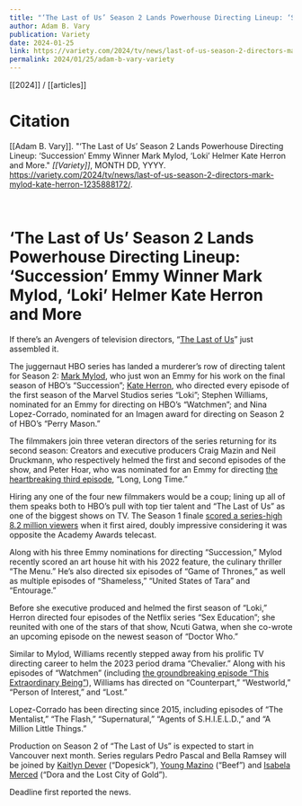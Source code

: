```yaml
---
title: "‘The Last of Us’ Season 2 Lands Powerhouse Directing Lineup: ‘Succession’ Emmy Winner Mark Mylod, ‘Loki’ Helmer Kate Herron and More"
author: Adam B. Vary
publication: Variety
date: 2024-01-25
link: https://variety.com/2024/tv/news/last-of-us-season-2-directors-mark-mylod-kate-herron-1235888172/
permalink: 2024/01/25/adam-b-vary-variety
---
```


[[2024]] / [[articles]]

# Citation

[[Adam B. Vary]]. "‘The Last of Us’ Season 2 Lands Powerhouse Directing Lineup: ‘Succession’ Emmy Winner Mark Mylod, ‘Loki’ Helmer Kate Herron and More." *[[Variety]]*, MONTH DD, YYYY. <https://variety.com/2024/tv/news/last-of-us-season-2-directors-mark-mylod-kate-herron-1235888172/>.

<br>

# ‘The Last of Us’ Season 2 Lands Powerhouse Directing Lineup: ‘Succession’ Emmy Winner Mark Mylod, ‘Loki’ Helmer Kate Herron and More

If there’s an Avengers of television directors, “[The Last of Us](https://variety.com/t/the-last-of-us/)” just assembled it.

The juggernaut HBO series has landed a murderer’s row of directing talent for Season 2: [Mark Mylod](https://variety.com/t/mark-mylod/), who just won an Emmy for his work on the final season of HBO’s “Succession”; [Kate Herron](https://variety.com/t/kate-herron/), who directed every episode of the first season of the Marvel Studios series “Loki”; Stephen Williams, nominated for an Emmy for directing on HBO’s “Watchmen”; and Nina Lopez-Corrado, nominated for an Imagen award for directing on Season 2 of HBO’s “Perry Mason.”

The filmmakers join three veteran directors of the series returning for its second season: Creators and executive producers Craig Mazin and Neil Druckmann, who respectively helmed the first and second episodes of the show, and Peter Hoar, who was nominated for an Emmy for directing [the heartbreaking third episode](https://variety.com/2023/tv/news/the-last-of-us-episode-3-bill-frank-nick-offerman-murray-bartlett-1235505272/), “Long, Long Time.”

Hiring any one of the four new filmmakers would be a coup; lining up all of them speaks both to HBO’s pull with top tier talent and “The Last of Us” as one of the biggest shows on TV. The Season 1 finale [scored a series-high 8.2 million viewers](https://variety.com/2023/tv/news/the-last-of-us-season-1-finale-ratings-viewers-1235551465/) when it first aired, doubly impressive considering it was opposite the Academy Awards telecast.

Along with his three Emmy nominations for directing “Succession,” Mylod recently scored an art house hit with his 2022 feature, the culinary thriller “The Menu.” He’s also directed six episodes of “Game of Thrones,” as well as multiple episodes of “Shameless,” “United States of Tara” and “Entourage.”

Before she executive produced and helmed the first season of “Loki,” Herron directed four episodes of the Netflix series “Sex Education”; she reunited with one of the stars of that show, Ncuti Gatwa, when she co-wrote an upcoming episode on the newest season of “Doctor Who.”

Similar to Mylod, Williams recently stepped away from his prolific TV directing career to helm the 2023 period drama “Chevalier.” Along with his episodes of “Watchmen” (including [the groundbreaking episode “This Extraordinary Being”](https://variety.com/2019/tv/news/watchmen-damon-lindelof-behind-the-scenes-1203436108/)), Williams has directed on “Counterpart,” “Westworld,” “Person of Interest,” and “Lost.”

Lopez-Corrado has been directing since 2015, including episodes of “The Mentalist,” “The Flash,” “Supernatural,” “Agents of S.H.I.E.L.D.,” and “A Million Little Things.”

Production on Season 2 of “The Last of Us” is expected to start in Vancouver next month. Series regulars Pedro Pascal and Bella Ramsey will be joined by [Kaitlyn Dever](https://variety.com/2024/tv/news/last-of-us-season-2-cast-kaitlyn-dever-abby-1235866127/) (“Dopesick”), [Young Mazino](https://variety.com/2024/tv/news/last-of-us-season-2-cast-young-mazino-jesse-1235866961/) (“Beef”) and [Isabela Merced](https://variety.com/2024/tv/news/last-of-us-season-2-cast-isabela-merced-dina-1235868899/) (“Dora and the Lost City of Gold”).

Deadline first reported the news.
